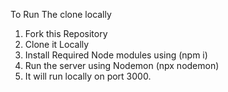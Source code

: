 To Run The clone locally
1) Fork this Repository
2) Clone it Locally
3) Install Required Node modules using (npm i)
4) Run the server using Nodemon (npx nodemon)
5) It will run locally on port 3000.
